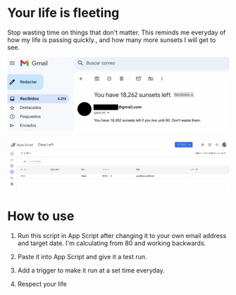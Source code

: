 # Your life is fleeting

Stop wasting time on things that don't matter.
This reminds me everyday of how my life is passing quickly., and how many more sunsets I will get to see.

![](https://github.com/gieoon/Days-Left/blob/main/Captura%20de%20Pantalla%202025-01-13%20a%20las%204.19.33.png)

![](https://github.com/gieoon/Days-Left/blob/main/Captura%20de%20Pantalla%202025-01-13%20a%20las%204.17.33.png)

# How to use

1. Run this script in App Script after changing it to your own email address and target date.
I'm calculating from 80 and working backwards.

1. Paste it into App Script and give it a test run.

1. Add a trigger to make it run at a set time everyday.

1. Respect your life

